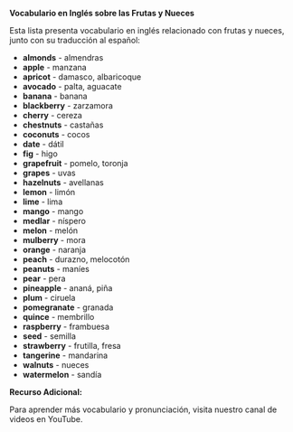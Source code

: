 

**Vocabulario en Inglés sobre las Frutas y Nueces**

Esta lista presenta vocabulario en inglés relacionado con frutas y nueces, junto con su traducción al español:

*   **almonds** - almendras
*   **apple** - manzana
*   **apricot** - damasco, albaricoque
*   **avocado** - palta, aguacate
*   **banana** - banana
*   **blackberry** - zarzamora
*   **cherry** - cereza
*   **chestnuts** - castañas
*   **coconuts** - cocos
*   **date** - dátil
*   **fig** - higo
*   **grapefruit** - pomelo, toronja
*   **grapes** - uvas
*   **hazelnuts** - avellanas
*   **lemon** - limón
*   **lime** - lima
*   **mango** - mango
*   **medlar** - níspero
*   **melon** - melón
*   **mulberry** - mora
*   **orange** - naranja
*   **peach** - durazno, melocotón
*   **peanuts** - maníes
*   **pear** - pera
*   **pineapple** - ananá, piña
*   **plum** - ciruela
*   **pomegranate** - granada
*   **quince** - membrillo
*   **raspberry** - frambuesa
*   **seed** - semilla
*   **strawberry** - frutilla, fresa
*   **tangerine** - mandarina
*   **walnuts** - nueces
*   **watermelon** - sandía

**Recurso Adicional:**

Para aprender más vocabulario y pronunciación, visita nuestro canal de videos en YouTube.

